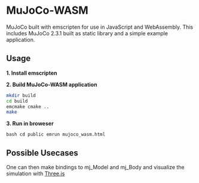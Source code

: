 # MuJoCo-WASM

MuJoCo built with emscripten for use in JavaScript and WebAssembly. This includes MuJoCo 2.3.1 built as static library and a simple example application.

## Usage

**1. Install emscripten**

**2. Build MuJoCo-WASM application**

```bash
mkdir build
cd build
emcmake cmake ..
make
```

**3. Run in broweser**

``bash
cd public
emrun mujoco_wasm.html
``

## Possible Usecases

One can then make bindings to mj_Model and mj_Body and visualize the simulation with [Three.js](https://threejs.org/)
